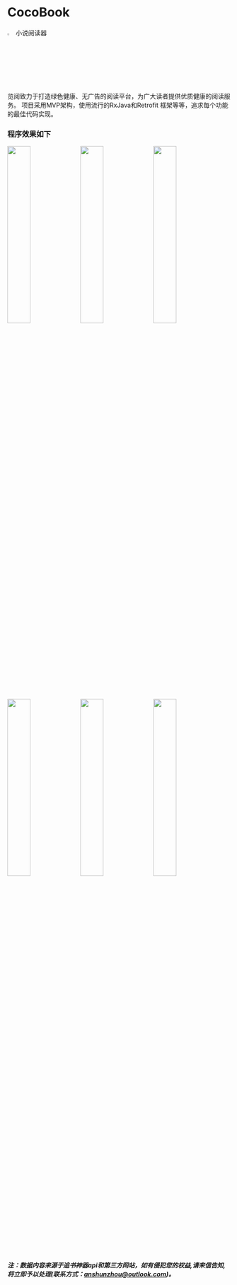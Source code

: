 # CocoBook
<img width="3%" hight="3%" src="https://github.com/zas023/CocoBook/blob/master/image/151633_65868181.png" />  小说阅读器

览阅致力于打造绿色健康、无广告的阅读平台，为广大读者提供优质健康的阅读服务。
项目采用MVP架构，使用流行的RxJava和Retrofit 框架等等，追求每个功能的最佳代码实现。
### 程序效果如下
<p>
<img width="32%" src="https://github.com/zas023/CocoBook/blob/master/image/Screenshot_2018-02-04-17-48-54-571_com.copasso.co.png" />
<img width="32%" src="https://github.com/zas023/CocoBook/blob/master/image/Screenshot_2018-02-04-17-49-01-661_com.copasso.co.png" />
<img width="32%" src="https://github.com/zas023/CocoBook/blob/master/image/Screenshot_2018-02-04-17-49-14-660_com.copasso.co.png" />
<img width="32%" src="https://github.com/zas023/CocoBook/blob/master/image/Screenshot_2018-02-04-17-49-39-317_com.copasso.co.png" />
<img width="32%" src="https://github.com/zas023/CocoBook/blob/master/image/Screenshot_2018-02-04-17-50-00-135_com.copasso.co.png" />
<img width="32%" src="https://github.com/zas023/CocoBook/blob/master/image/Screenshot_2018-02-04-17-50-35-384_com.copasso.co.png" />
</p>

##### 注：数据内容来源于追书神器api和第三方网站，如有侵犯您的权益,请来信告知,将立即予以处理(联系方式：anshunzhou@outlook.com)。
